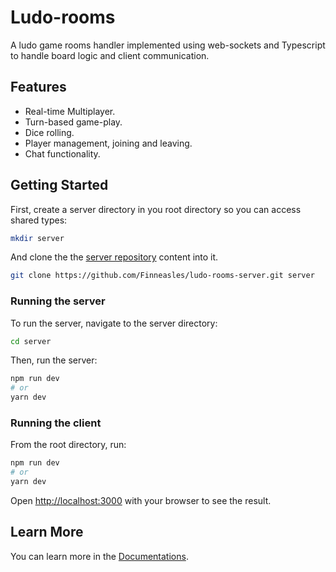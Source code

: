 # Ludo-rooms

A ludo game rooms handler implemented using web-sockets and Typescript to handle board logic and client communication.

## Features

- Real-time Multiplayer.
- Turn-based game-play.
- Dice rolling.
- Player management, joining and leaving.
- Chat functionality.

## Getting Started

First, create a server directory in you root directory so you can access shared types:

```bash
mkdir server
```

And clone the the [server repository](https://github.com/finneasles/ludo-rooms-server) content into it.

```bash
git clone https://github.com/Finneasles/ludo-rooms-server.git server
```

### Running the server

To run the server, navigate to the server directory:

```bash
cd server
```

Then, run the server:

```bash
npm run dev
# or
yarn dev
```

### Running the client

From the root directory, run:

```bash
npm run dev
# or
yarn dev
```

Open [http://localhost:3000](http://localhost:3000) with your browser to see the result.

## Learn More

You can learn more in the [Documentations](https://f1n.dev/ludo-rooms/).
